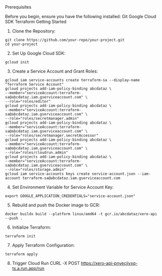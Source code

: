 Prerequisites

Before you begin, ensure you have the following installed:
Git
Google Cloud SDK
Terraform
Getting Started

1. Clone the Repository:
```
git clone https://github.com/your-repo/your-project.git
cd your-project
```

2. Set Up Google Cloud SDK:
```
gcloud init
```

3. Create a Service Account and Grant Roles:
```
gcloud iam service-accounts create terraform-sa --display-name "Terraform Service Account"
gcloud projects add-iam-policy-binding abcdataz \
--member="serviceAccount:terraform-sa@abcdataz.iam.gserviceaccount.com" \
--role="roles/editor"
gcloud projects add-iam-policy-binding abcdataz \
--member="serviceAccount:terraform-sa@abcdataz.iam.gserviceaccount.com" \
--role="roles/secretmanager.admin"
gcloud projects add-iam-policy-binding abcdataz \
--member="serviceAccount:terraform-sa@abcdataz.iam.gserviceaccount.com" \
--role="roles/secretmanager.secretAccessor"
gcloud projects add-iam-policy-binding abcdataz \
--member="serviceAccount:terraform-sa@abcdataz.iam.gserviceaccount.com" \
--role="roles/cloudrun.admin"
gcloud projects add-iam-policy-binding abcdataz \
--member="serviceAccount:terraform-sa@abcdataz.iam.gserviceaccount.com" \
--role="roles/storage.admin"
gcloud iam service-accounts keys create service-account.json --iam-account terraform-sa@abcdataz.iam.gserviceaccount.com
```

4. Set Environment Variable for Service Account Key:
```
export GOOGLE_APPLICATION_CREDENTIALS="service-account.json"
```

5. Rebuild and push the Docker image to GCR:
```
docker buildx build --platform linux/amd64 -t gcr.io/abcdataz/xero-api --push .
```

6. Initialize Terraform:
```
terraform init
```

7. Apply Terraform Configuration:
```
terraform apply
```

8. Trigger Cloud Run
CURL -X POST https://xero-api-pnyecjivxq-ts.a.run.app/run